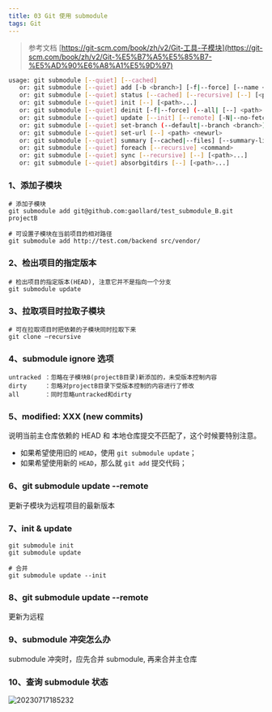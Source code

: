 ```yaml
---
title: 03 Git 使用 submodule
tags: Git
---
```


> 参考文档 [https://git-scm.com/book/zh/v2/Git-工具-子模块](https://git-scm.com/book/zh/v2/Git-%E5%B7%A5%E5%85%B7-%E5%AD%90%E6%A8%A1%E5%9D%97)

```bash
usage: git submodule [--quiet] [--cached]
   or: git submodule [--quiet] add [-b <branch>] [-f|--force] [--name <name>] [--reference <repository>] [--] <repository> [<path>]
   or: git submodule [--quiet] status [--cached] [--recursive] [--] [<path>...]
   or: git submodule [--quiet] init [--] [<path>...]
   or: git submodule [--quiet] deinit [-f|--force] (--all| [--] <path>...)
   or: git submodule [--quiet] update [--init] [--remote] [-N|--no-fetch] [-f|--force] [--checkout|--merge|--rebase] [--[no-]recommend-shallow] [--reference <repository>] [--recursive] [--[no-]single-branch] [--] [<path>...]
   or: git submodule [--quiet] set-branch (--default|--branch <branch>) [--] <path>
   or: git submodule [--quiet] set-url [--] <path> <newurl>
   or: git submodule [--quiet] summary [--cached|--files] [--summary-limit <n>] [commit] [--] [<path>...]
   or: git submodule [--quiet] foreach [--recursive] <command>
   or: git submodule [--quiet] sync [--recursive] [--] [<path>...]
   or: git submodule [--quiet] absorbgitdirs [--] [<path>...]
```

### 1、添加子模块

```shell
# 添加子模块
git submodule add git@github.com:gaollard/test_submodule_B.git  projectB

# 可设置子模块在当前项目的相对路径
git submodule add http://test.com/backend src/vendor/
```

### 2、检出项目的指定版本

```shell
# 检出项目的指定版本(HEAD), 注意它并不是指向一个分支
git submodule update
```

### 3、拉取项目时拉取子模块

```shell
# 可在拉取项目时把依赖的子模块同时拉取下来
git clone –recursive
```

### 4、submodule ignore 选项

```
untracked ：忽略在子模块B(projectB目录)新添加的，未受版本控制内容
dirty     ：忽略对projectB目录下受版本控制的内容进行了修改
all       ：同时忽略untracked和dirty
```

### 5、modified: XXX (new commits)

说明当前主仓库依赖的 HEAD 和 本地仓库提交不匹配了，这个时候要特别注意。

- 如果希望使用旧的 `HEAD`，使用 `git submodule update`；
- 如果希望使用新的 `HEAD`，那么就 `git add` 提交代码；

### 6、git submodule update --remote

更新子模块为远程项目的最新版本

### 7、init & update

```shell
git submodule init
git submodule update

# 合并
git submodule update --init
```

### 8、git submodule update --remote
更新为远程

### 9、submodule 冲突怎么办
submodule 冲突时，应先合并 submodule, 再来合并主仓库

### 10、查询 submodule 状态
![20230717185232](http://s3.airtlab.com/blog/20230717185232.png)